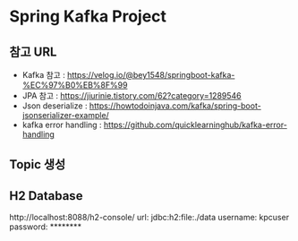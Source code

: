 # Spring Kafka Project

## 참고 URL

- Kafka 참고 : <https://velog.io/@bey1548/springboot-kafka-%EC%97%B0%EB%8F%99>
- JPA 참고 : <https://jiurinie.tistory.com/62?category=1289546>
- Json deserialize : <https://howtodoinjava.com/kafka/spring-boot-jsonserializer-example/>
- kafka error handling : <https://github.com/quicklearninghub/kafka-error-handling>

## Topic 생성

## H2 Database

http://localhost:8088/h2-console/
url: jdbc:h2:file:./data
username: kpcuser
password: ********

